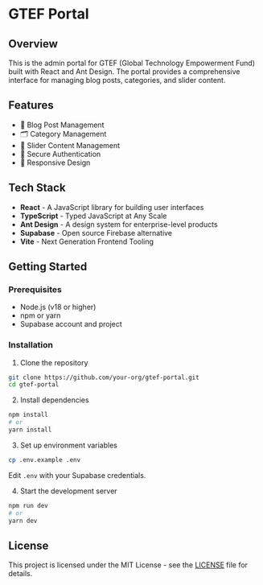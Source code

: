 # GTEF Portal

## Overview

This is the admin portal for GTEF (Global Technology Empowerment Fund) built with React and Ant Design. The portal provides a comprehensive interface for managing blog posts, categories, and slider content.

## Features

- 📝 Blog Post Management
- 🗂️ Category Management
- 🎯 Slider Content Management
- 🔐 Secure Authentication
- 📱 Responsive Design

## Tech Stack

- **React** - A JavaScript library for building user interfaces
- **TypeScript** - Typed JavaScript at Any Scale
- **Ant Design** - A design system for enterprise-level products
- **Supabase** - Open source Firebase alternative
- **Vite** - Next Generation Frontend Tooling

## Getting Started

### Prerequisites

- Node.js (v18 or higher)
- npm or yarn
- Supabase account and project

### Installation

1. Clone the repository
```bash
git clone https://github.com/your-org/gtef-portal.git
cd gtef-portal
```

2. Install dependencies
```bash
npm install
# or
yarn install
```

3. Set up environment variables
```bash
cp .env.example .env
```
Edit `.env` with your Supabase credentials.

4. Start the development server
```bash
npm run dev
# or
yarn dev
```

## License

This project is licensed under the MIT License - see the [LICENSE](LICENSE) file for details.
